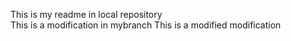 This is my readme in local repository<br>
This is a modification in mybranch
This is a modified modification
